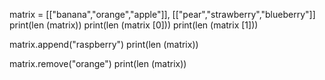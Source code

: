 matrix = [["banana","orange","apple"]], [["pear","strawberry","blueberry"]]
print(len (matrix))
print(len (matrix [0]))
print(len (matrix [1]))

matrix.append("raspberry")
print(len (matrix))

matrix.remove("orange")
print(len (matrix))
